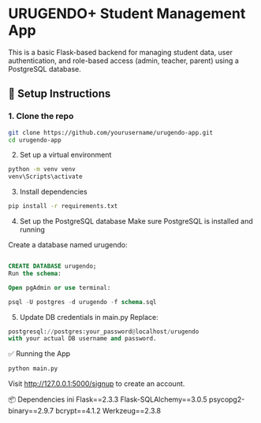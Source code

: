 # URUGENDO+ Student Management App

This is a basic Flask-based backend for managing student data, user authentication, and role-based access (admin, teacher, parent) using a PostgreSQL database.

## 🚀 Setup Instructions

### 1. Clone the repo
```bash
git clone https://github.com/yourusername/urugendo-app.git
cd urugendo-app
```

2. Set up a virtual environment
```bash
python -m venv venv
venv\Scripts\activate
```

3. Install dependencies
```bash
pip install -r requirements.txt
```

4. Set up the PostgreSQL database
Make sure PostgreSQL is installed and running

Create a database named urugendo:

```sql

CREATE DATABASE urugendo;
Run the schema:

Open pgAdmin or use terminal:

psql -U postgres -d urugendo -f schema.sql
```

5. Update DB credentials in main.py
Replace:

```python
postgresql://postgres:your_password@localhost/urugendo
with your actual DB username and password.
```

✅ Running the App
```bash
python main.py
```
Visit http://127.0.0.1:5000/signup to create an account.

📦 Dependencies
ini
Flask==2.3.3
Flask-SQLAlchemy==3.0.5
psycopg2-binary==2.9.7
bcrypt==4.1.2
Werkzeug==2.3.8
